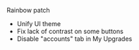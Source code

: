 Rainbow patch
- Unify UI theme
- Fix lack of contrast on some buttons
- Disable "accounts" tab in My Upgrades